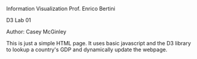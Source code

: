 Information Visualization
Prof. Enrico Bertini

D3 Lab 01

Author: Casey McGinley

This is just a simple HTML page. It uses basic javascript and the D3 library to lookup a country's GDP and dynamically update the webpage.